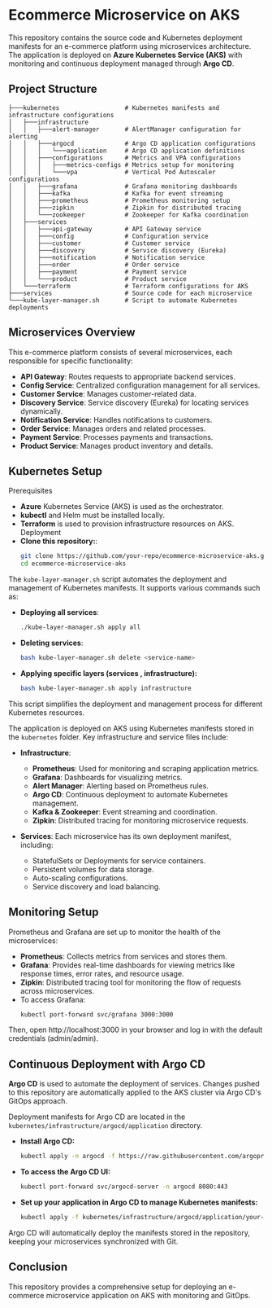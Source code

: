 # Ecommerce Microservice on AKS

This repository contains the source code and Kubernetes deployment manifests for an e-commerce platform using microservices architecture. The application is deployed on **Azure Kubernetes Service (AKS)** with monitoring and continuous deployment managed through **Argo CD**.

## Project Structure

```plaintext
├───kubernetes                  # Kubernetes manifests and infrastructure configurations
│   ├───infrastructure
│   │   ├───alert-manager       # AlertManager configuration for alerting
│   │   ├───argocd              # Argo CD application configurations
│   │   │   └───application     # Argo CD application definitions
│   │   ├───configurations      # Metrics and VPA configurations
│   │   │   ├───metrics-configs # Metrics setup for monitoring
│   │   │   └───vpa             # Vertical Pod Autoscaler configurations
│   │   ├───grafana             # Grafana monitoring dashboards
│   │   ├───kafka               # Kafka for event streaming
│   │   ├───prometheus          # Prometheus monitoring setup
│   │   ├───zipkin              # Zipkin for distributed tracing
│   │   └───zookeeper           # Zookeeper for Kafka coordination
│   ├───services
│   │   ├───api-gateway         # API Gateway service
│   │   ├───config              # Configuration service
│   │   ├───customer            # Customer service
│   │   ├───discovery           # Service discovery (Eureka)
│   │   ├───notification        # Notification service
│   │   ├───order               # Order service
│   │   ├───payment             # Payment service
│   │   └───product             # Product service
│   └───terraform               # Terraform configurations for AKS
├───services                    # Source code for each microservice
└───kube-layer-manager.sh       # Script to automate Kubernetes deployments
```


## Microservices Overview

This e-commerce platform consists of several microservices, each responsible for specific functionality:
- **API Gateway**: Routes requests to appropriate backend services.
- **Config Service**: Centralized configuration management for all services.
- **Customer Service**: Manages customer-related data.
- **Discovery Service**: Service discovery (Eureka) for locating services dynamically.
- **Notification Service**: Handles notifications to customers.
- **Order Service**: Manages orders and related processes.
- **Payment Service**: Processes payments and transactions.
- **Product Service**: Manages product inventory and details.

## Kubernetes Setup
Prerequisites
- **Azure** Kubernetes Service (AKS) is used as the orchestrator.
- **kubectl** and Helm must be installed locally.
- **Terraform** is used to provision infrastructure resources on AKS.
Deployment
- **Clone this repository:**: 
  ```bash
  git clone https://github.com/your-repo/ecommerce-microservice-aks.git
  cd ecommerce-microservice-aks
The `kube-layer-manager.sh` script automates the deployment and management of Kubernetes manifests. It supports various commands such as:
- **Deploying all services**: 
  ```bash
  ./kube-layer-manager.sh apply all
- **Deleting services**: 
  ```bash
  bash kube-layer-manager.sh delete <service-name>
- **Applying specific layers (services , infrastructure):**
  ```bash
  bash kube-layer-manager.sh apply infrastructure
This script simplifies the deployment and management process for different Kubernetes resources.


The application is deployed on AKS using Kubernetes manifests stored in the `kubernetes` folder. Key infrastructure and service files include:

- **Infrastructure**:
  - **Prometheus**: Used for monitoring and scraping application metrics.
  - **Grafana**: Dashboards for visualizing metrics.
  - **Alert Manager**: Alerting based on Prometheus rules.
  - **Argo CD**: Continuous deployment to automate Kubernetes management.
  - **Kafka & Zookeeper**: Event streaming and coordination.
  - **Zipkin**: Distributed tracing for monitoring microservice requests.

- **Services**: Each microservice has its own deployment manifest, including:
  - StatefulSets or Deployments for service containers.
  - Persistent volumes for data storage.
  - Auto-scaling configurations.
  - Service discovery and load balancing.

## Monitoring Setup

Prometheus and Grafana are set up to monitor the health of the microservices:
- **Prometheus**: Collects metrics from services and stores them.
- **Grafana**: Provides real-time dashboards for viewing metrics like response times, error rates, and resource usage.
- **Zipkin**: Distributed tracing tool for monitoring the flow of requests across microservices.
- To access Grafana:
  ```bash
  kubectl port-forward svc/grafana 3000:3000
Then, open http://localhost:3000 in your browser and log in with the default credentials (admin/admin).

## Continuous Deployment with Argo CD

**Argo CD** is used to automate the deployment of services. Changes pushed to this repository are automatically applied to the AKS cluster via Argo CD's GitOps approach.

Deployment manifests for Argo CD are located in the `kubernetes/infrastructure/argocd/application` directory.
- **Install Argo CD:**
  ```bash
  kubectl apply -n argocd -f https://raw.githubusercontent.com/argoproj/argo-cd/stable/manifests/install.yaml
- **To access the Argo CD UI:**
  ```bash
  kubectl port-forward svc/argocd-server -n argocd 8080:443
- **Set up your application in Argo CD to manage Kubernetes manifests:**
  ```bash
  kubectl apply -f kubernetes/infrastructure/argocd/application/your-app.yaml
Argo CD will automatically deploy the manifests stored in the repository, keeping your microservices synchronized with Git.


## Conclusion

This repository provides a comprehensive setup for deploying an e-commerce microservice application on AKS with monitoring and GitOps. 
